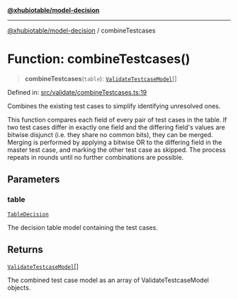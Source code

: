 [**@xhubiotable/model-decision**](../README.md)

***

[@xhubiotable/model-decision](../globals.md) / combineTestcases

# Function: combineTestcases()

> **combineTestcases**(`table`): [`ValidateTestcaseModel`](../interfaces/ValidateTestcaseModel.md)[]

Defined in: [src/validate/combineTestcases.ts:19](https://github.com/xhubioTable/model-decision/blob/bb86cb17a9e3e1e8be81aea7d412ff6f096a060e/src/validate/combineTestcases.ts#L19)

Combines the existing test cases to simplify identifying unresolved ones.

This function compares each field of every pair of test cases in the table.
If two test cases differ in exactly one field and the differing field's values
are bitwise disjunct (i.e. they share no common bits), they can be merged.
Merging is performed by applying a bitwise OR to the differing field in the master test case,
and marking the other test case as skipped. The process repeats in rounds until no further
combinations are possible.

## Parameters

### table

[`TableDecision`](../classes/TableDecision.md)

The decision table model containing the test cases.

## Returns

[`ValidateTestcaseModel`](../interfaces/ValidateTestcaseModel.md)[]

The combined test case model as an array of ValidateTestcaseModel objects.
